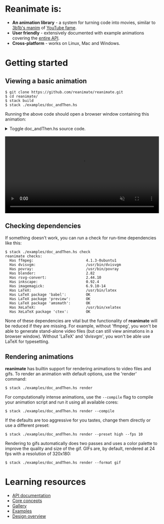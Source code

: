 
# Reanimate is:
 * **An animation library** - a system for turning code into movies, similar to [3b1b's manim](https://github.com/3b1b/manim) of [YouTube fame](https://www.youtube.com/channel/UCYO_jab_esuFRV4b17AJtAw).
 * **User friendly** - extensively documented with example animations covering the [entire API](http://hackage.haskell.org/package/reanimate/docs/Reanimate.html).
 * **Cross-platform** - works on Linux, Mac and Windows.


# Getting started

## Viewing a basic animation

```console
$ git clone https://github.com/reanimate/reanimate.git
$ cd reanimate/
$ stack build
$ stack ./examples/doc_andThen.hs
```

Running the above code should open a browser window containing this animation:

<details>
  <summary>Toggle doc_andThen.hs source code.</summary>
  <pre><code class="haskell">
  {!examples/doc_andThen.hs!}
  </code></pre>
</details>
<br/>
<video style="width:100%" muted autoplay loop>
  <source src="https://i.imgur.com/bvLqalX.mp4">
</video>


## Checking dependencies

If something doesn't work, you can run a check for run-time dependencies like
this:

```console
$ stack ./examples/doc_andThen.hs check
reanimate checks:
  Has ffmpeg:                        4.1.3-0ubuntu1
  Has dvisvgm:                       /usr/bin/dvisvgm
  Has povray:                        /usr/bin/povray
  Has blender:                       2.82
  Has rsvg-convert:                  2.44.10
  Has inkscape:                      0.92.4
  Has imagemagick:                   6.9.10-14
  Has LaTeX:                         /usr/bin/latex
  Has LaTeX package 'babel':         OK
  Has LaTeX package 'preview':       OK
  Has LaTeX package 'amsmath':       OK
  Has XeLaTeX:                       /usr/bin/xelatex
  Has XeLaTeX package 'ctex':        OK
```

None of these dependencies are vital but the functionality of **reanimate**
will be reduced if they are missing. For example, without 'ffmpeg', you won't
be able to generate stand-alone video files (but can still view animations
in a browser window). Without 'LaTeX' and 'dvisvgm', you won't be able use
LaTeX for typesetting.

## Rendering animations

**reanimate** has builtin support for rendering animations to video files and
gifs. To render an animation with default options, use the 'render' command:

```console
$ stack ./examples/doc_andThen.hs render
```

For computationally intense animations, use the `--compile` flag to compile
your animation script and run it using all available cores:

```console
$ stack ./examples/doc_andThen.hs render --compile
```

If the defaults are too aggressive for you tastes, change them directly or use
a different preset:

```console
$ stack ./examples/doc_andThen.hs render --preset high --fps 10
```

Rendering to gifs automatically does two passes and uses a color palette to
improve the quality and size of the gif. GIFs are, by default, rendered at
24 fps with a resolution of 320x180:

```console
$ stack ./examples/doc_andThen.hs render --format gif
```

# Learning resources

* [API documentation](http://hackage.haskell.org/package/reanimate/docs/Reanimate.html)
* [Core concepts](introduction)
* [Gallery](gallery)
* [Examples](https://github.com/reanimate/reanimate/tree/master/examples)
* [Design overview](glue_tut)

